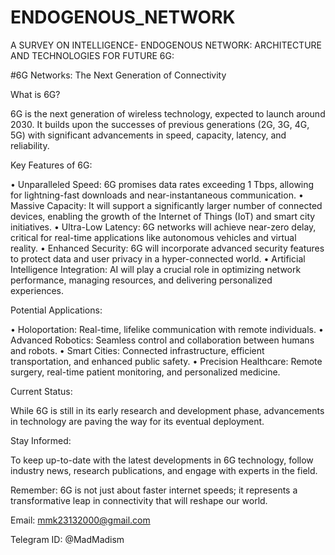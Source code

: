 # ENDOGENOUS_NETWORK
A SURVEY ON INTELLIGENCE- ENDOGENOUS NETWORK: ARCHITECTURE AND TECHNOLOGIES FOR FUTURE 6G:

#6G Networks: The Next Generation of Connectivity

What is 6G?

6G is the next generation of wireless technology, expected to launch around 2030. It builds upon the successes of previous generations (2G, 3G, 4G, 5G) with significant advancements in speed, capacity, latency, and reliability.

Key Features of 6G:

• Unparalleled Speed: 6G promises data rates exceeding 1 Tbps, allowing for lightning-fast downloads and near-instantaneous communication. • Massive Capacity: It will support a significantly larger number of connected devices, enabling the growth of the Internet of Things (IoT) and smart city initiatives. • Ultra-Low Latency: 6G networks will achieve near-zero delay, critical for real-time applications like autonomous vehicles and virtual reality. • Enhanced Security: 6G will incorporate advanced security features to protect data and user privacy in a hyper-connected world. • Artificial Intelligence Integration: AI will play a crucial role in optimizing network performance, managing resources, and delivering personalized experiences.

Potential Applications:

• Holoportation: Real-time, lifelike communication with remote individuals. • Advanced Robotics: Seamless control and collaboration between humans and robots. • Smart Cities: Connected infrastructure, efficient transportation, and enhanced public safety. • Precision Healthcare: Remote surgery, real-time patient monitoring, and personalized medicine.

Current Status:

While 6G is still in its early research and development phase, advancements in technology are paving the way for its eventual deployment.

Stay Informed:

To keep up-to-date with the latest developments in 6G technology, follow industry news, research publications, and engage with experts in the field.

Remember: 6G is not just about faster internet speeds; it represents a transformative leap in connectivity that will reshape our world.

Email: mmk23132000@gmail.com

Telegram ID: @MadMadism


